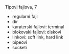 
Tipovi fajlova, 7
- regularni fajl
- dir
- karaterski fajlovi: terminal
- blokovski fajlovi: diskovi
- linkovi: soft link, hard link
- pipeovi
- socketi